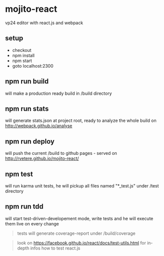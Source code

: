 # mojito-react
vp24 editor with react.js and webpack

## setup
- checkout
- npm install
- npm start
- goto localhost:2300

## npm run build
will make a production ready build in /build directory

## npm run stats
will generate stats.json at project root, ready to analyze the whole build on http://webpack.github.io/analyse

## npm run deploy
will push the current /build to github pages - served on http://rvetere.github.io/mojito-react/

## npm test
will run karma unit tests, he will pickup all files named "*_test.js" under /test directory

## npm run tdd
will start test-driven-developement mode, write tests and he will execute them live on every change

> tests will generate coverage-report under /build/coverage

> look on https://facebook.github.io/react/docs/test-utils.html for in-depth infos how to test react.js
